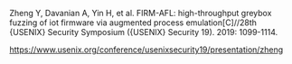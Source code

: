 Zheng Y, Davanian A, Yin H, et al. FIRM-AFL: high-throughput greybox fuzzing of iot firmware via augmented process emulation[C]//28th {USENIX} Security Symposium ({USENIX} Security 19). 2019: 1099-1114.

https://www.usenix.org/conference/usenixsecurity19/presentation/zheng

